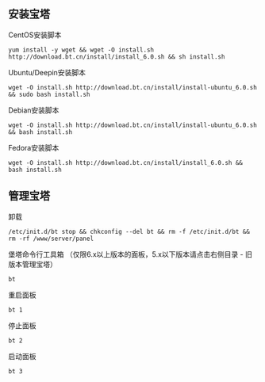 ## 安装宝塔

CentOS安装脚本

```
yum install -y wget && wget -O install.sh http://download.bt.cn/install/install_6.0.sh && sh install.sh
```

Ubuntu/Deepin安装脚本

```
wget -O install.sh http://download.bt.cn/install/install-ubuntu_6.0.sh && sudo bash install.sh
```

Debian安装脚本

```
wget -O install.sh http://download.bt.cn/install/install-ubuntu_6.0.sh && bash install.sh
```

Fedora安装脚本

```
wget -O install.sh http://download.bt.cn/install/install_6.0.sh && bash install.sh
```



## 管理宝塔

卸载

```
/etc/init.d/bt stop && chkconfig --del bt && rm -f /etc/init.d/bt && rm -rf /www/server/panel
```

堡塔命令行工具箱 （仅限6.x以上版本的面板，5.x以下版本请点击右侧目录 - 旧版本管理宝塔）

```
bt
```

重启面板

```
bt 1
```

停止面板

```
bt 2
```

启动面板

```
bt 3
```
